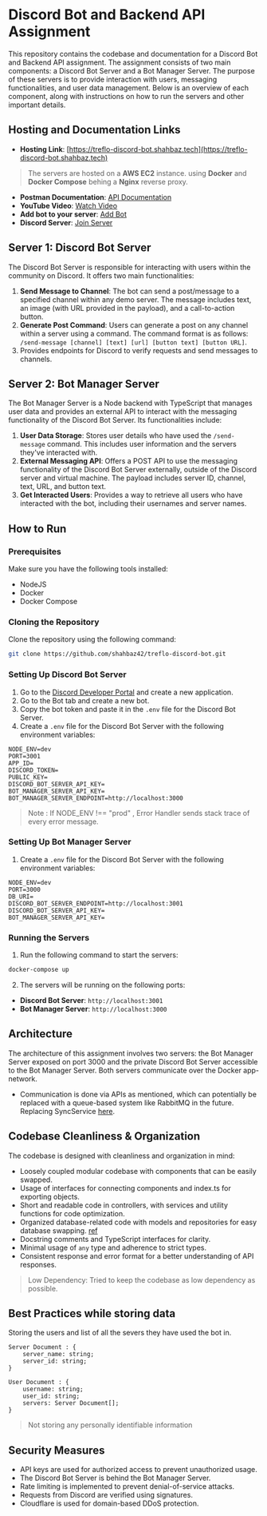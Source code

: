 # Discord Bot and Backend API Assignment

This repository contains the codebase and documentation for a Discord Bot and Backend API assignment. The assignment consists of two main components: a Discord Bot Server and a Bot Manager Server. The purpose of these servers is to provide interaction with users, messaging functionalities, and user data management. Below is an overview of each component, along with instructions on how to run the servers and other important details.

## Hosting and Documentation Links

- **Hosting Link**: [https://treflo-discord-bot.shahbaz.tech](https://treflo-discord-bot.shahbaz.tech)
>The servers are hosted on a **AWS EC2** instance. using **Docker** and **Docker Compose** behing a **Nginx** reverse proxy.
- **Postman Documentation**: [API Documentation](https://documenter.getpostman.com/view/23141290/2s9Y5crzAC)
- **YouTube Video**: [Watch Video](https://www.youtube.com/watch?v=CiI8NrTytJY)
- **Add bot to your server**: [Add Bot](https://discord.com/api/oauth2/authorize?client_id=1146215496367210637&permissions=2147486720&scope=applications.commands%20bot)
- **Discord Server**: [Join Server](https://discord.gg/Xq75tY9V)

## Server 1: Discord Bot Server

The Discord Bot Server is responsible for interacting with users within the community on Discord. It offers two main functionalities:

1. **Send Message to Channel**: The bot can send a post/message to a specified channel within any demo server. The message includes text, an image (with URL provided in the payload), and a call-to-action button.
2. **Generate Post Command**: Users can generate a post on any channel within a server using a command. The command format is as follows: `/send-message [channel] [text] [url] [button text] [button URL]`.
3. Provides endpoints for Discord to verify requests and send messages to channels.

## Server 2: Bot Manager Server

The Bot Manager Server is a Node backend with TypeScript that manages user data and provides an external API to interact with the messaging functionality of the Discord Bot Server. Its functionalities include:

1. **User Data Storage**: Stores user details who have used the `/send-message` command. This includes user information and the servers they've interacted with.
2. **External Messaging API**: Offers a POST API to use the messaging functionality of the Discord Bot Server externally, outside of the Discord server and virtual machine. The payload includes server ID, channel, text, URL, and button text.
3. **Get Interacted Users**: Provides a way to retrieve all users who have interacted with the bot, including their usernames and server names.


## How to Run

### Prerequisites

Make sure you have the following tools installed:

- NodeJS
- Docker
- Docker Compose

### Cloning the Repository 

Clone the repository using the following command:

```bash
git clone https://github.com/shahbaz42/treflo-discord-bot.git
```

### Setting Up Discord Bot Server

1. Go to the [Discord Developer Portal](https://discord.com/developers/applications) and create a new application.
2. Go to the Bot tab and create a new bot.
3. Copy the bot token and paste it in the `.env` file for the Discord Bot Server.
5. Create a `.env` file for the Discord Bot Server with the following environment variables:

```
NODE_ENV=dev
PORT=3001
APP_ID=
DISCORD_TOKEN=
PUBLIC_KEY=
DISCORD_BOT_SERVER_API_KEY=
BOT_MANAGER_SERVER_API_KEY=
BOT_MANAGER_SERVER_ENDPOINT=http://localhost:3000
```
> Note : If NODE_ENV !== "prod" , Error Handler sends stack trace of every error message.

### Setting Up Bot Manager Server

1. Create a `.env` file for the Discord Bot Server with the following environment variables:

```
NODE_ENV=dev
PORT=3000
DB_URI=
DISCORD_BOT_SERVER_ENDPOINT=http://localhost:3001
DISCORD_BOT_SERVER_API_KEY=
BOT_MANAGER_SERVER_API_KEY=
```

### Running the Servers

1. Run the following command to start the servers:

```bash
docker-compose up
```

2. The servers will be running on the following ports:

- **Discord Bot Server**: `http://localhost:3001`
- **Bot Manager Server**: `http://localhost:3000`


## Architecture

The architecture of this assignment involves two servers: the Bot Manager Server exposed on port 3000 and the private Discord Bot Server accessible to the Bot Manager Server. Both servers communicate over the Docker app-network. 
* Communication is done via APIs as mentioned, which can potentially be replaced with a queue-based system like RabbitMQ in the future. Replacing SyncService [here](https://github.com/shahbaz42/treflo-discord-bot/blob/main/discord_bot_server/src/services/syncService.ts).

## Codebase Cleanliness & Organization

The codebase is designed with cleanliness and organization in mind:

- Loosely coupled modular codebase with components that can be easily swapped. 
- Usage of interfaces for connecting components and index.ts for exporting objects. 
- Short and readable code in controllers, with services and utility functions for code optimization.
- Organized database-related code with models and repositories for easy database swapping. [ref](https://github.com/shahbaz42/treflo-discord-bot/tree/main/bot_manager_server/src/database)
- Docstring comments and TypeScript interfaces for clarity.
- Minimal usage of `any` type and adherence to strict types.
- Consistent response and error format for a better understanding of API responses.

> Low Dependency: Tried to keep the codebase as low dependency as possible. 

## Best Practices while storing data
Storing the users and list of all the severs they have used the bot in.
```
Server Document : {
    server_name: string;
    server_id: string;
}
```
```
User Document : {
    username: string;
    user_id: string;
    servers: Server Document[];
}
```
> Not storing any personally identifiable information

## Security Measures
- API keys are used for authorized access to prevent unauthorized usage.
- The Discord Bot Server is behind the Bot Manager Server.
- Rate limiting is implemented to prevent denial-of-service attacks.
- Requests from Discord are verified using signatures.
- Cloudflare is used for domain-based DDoS protection.
